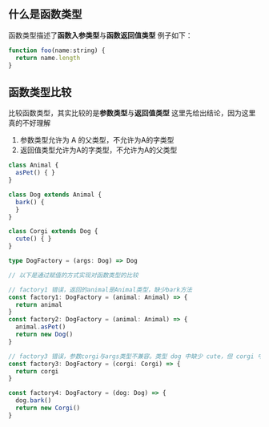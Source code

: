 ## 什么是函数类型
函数类型描述了**函数入参类型**与**函数返回值类型**
例子如下：
```js
function foo(name:string) {
  return name.length
}
```

## 函数类型比较
比较函数类型，其实比较的是**参数类型**与**返回值类型**
这里先给出结论，因为这里真的不好理解
1. 参数类型允许为 A 的父类型，不允许为A的字类型
2. 返回值类型允许为A的字类型，不允许为A的父类型

```ts
class Animal {
  asPet() { }
}

class Dog extends Animal {
  bark() {
  }
}

class Corgi extends Dog {
  cute() { }
}

type DogFactory = (args: Dog) => Dog

// 以下是通过赋值的方式实现对函数类型的比较

// factory1 错误，返回的animal是Animal类型，缺少bark方法
const factory1: DogFactory = (animal: Animal) => {
  return animal
}
const factory2: DogFactory = (animal: Animal) => {
  animal.asPet()
  return new Dog()
}

// factory3 错误，参数corgi与args类型不兼容。类型 dog 中缺少 cute，但 corgi 中需要
const factory3: DogFactory = (corgi: Corgi) => {
  return corgi
}

const factory4: DogFactory = (dog: Dog) => {
  dog.bark()
  return new Corgi()
}
```